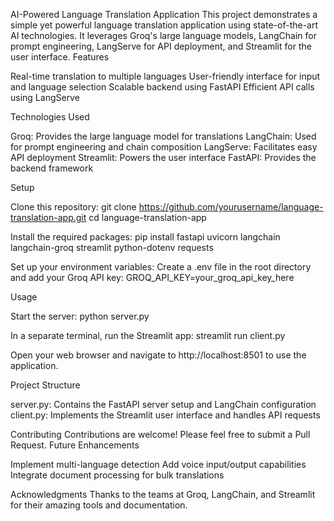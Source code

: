 AI-Powered Language Translation Application
This project demonstrates a simple yet powerful language translation application using state-of-the-art AI technologies. It leverages Groq's large language models, LangChain for prompt engineering, LangServe for API deployment, and Streamlit for the user interface.
Features

Real-time translation to multiple languages
User-friendly interface for input and language selection
Scalable backend using FastAPI
Efficient API calls using LangServe

Technologies Used

Groq: Provides the large language model for translations
LangChain: Used for prompt engineering and chain composition
LangServe: Facilitates easy API deployment
Streamlit: Powers the user interface
FastAPI: Provides the backend framework

Setup

Clone this repository:
git clone https://github.com/yourusername/language-translation-app.git
cd language-translation-app

Install the required packages:
pip install fastapi uvicorn langchain langchain-groq streamlit python-dotenv requests

Set up your environment variables:
Create a .env file in the root directory and add your Groq API key:
GROQ_API_KEY=your_groq_api_key_here


Usage

Start the server:
python server.py

In a separate terminal, run the Streamlit app:
streamlit run client.py

Open your web browser and navigate to http://localhost:8501 to use the application.


Project Structure

server.py: Contains the FastAPI server setup and LangChain configuration
client.py: Implements the Streamlit user interface and handles API requests

Contributing
Contributions are welcome! Please feel free to submit a Pull Request.
Future Enhancements

Implement multi-language detection
Add voice input/output capabilities
Integrate document processing for bulk translations


Acknowledgments
Thanks to the teams at Groq, LangChain, and Streamlit for their amazing tools and documentation.
